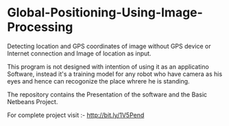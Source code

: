 # Global-Positioning-Using-Image-Processing
Detecting location and GPS coordinates of image without GPS device or Internet connection and Image of location as input.

This program is not designed with intention of using it as an applicatino Software, instead it's a training model for any robot who have camera as his eyes and hence can recogonize the place whrere he is standing.

The repository contains the Presentation of the software and the Basic Netbeans Project.

For complete project visit :- http://bit.ly/1V5Pend
